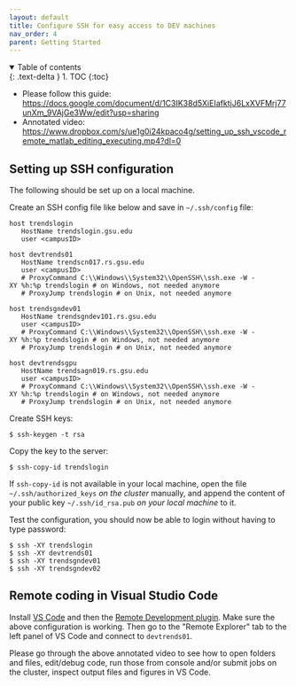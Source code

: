 ```yaml
---
layout: default
title: Configure SSH for easy access to DEV machines
nav_order: 4
parent: Getting Started
---
```

<details open markdown="block">
  <summary>
    Table of contents
  </summary>
  {: .text-delta }
1. TOC
{:toc}
</details>

-   Please follow this guide:
    <https://docs.google.com/document/d/1C3IK38d5XiEIafktjJ6LxXVFMrj77unXm_9VAjGe3Ww/edit?usp=sharing>
-   Annotated video:
    <https://www.dropbox.com/s/ue1g0i24kpaco4g/setting_up_ssh_vscode_remote_matlab_editing_executing.mp4?dl=0>

## Setting up SSH configuration

The following should be set up on a local machine.

Create an SSH config file like below and save in `~/.ssh/config` file:

```
host trendslogin
   HostName trendslogin.gsu.edu
   user <campusID>

host devtrends01
   HostName trendscn017.rs.gsu.edu
   user <campusID>
   # ProxyCommand C:\\Windows\\System32\\OpenSSH\\ssh.exe -W -XY %h:%p trendslogin # on Windows, not needed anymore
   # ProxyJump trendslogin # on Unix, not needed anymore

host trendsgndev01
   HostName trendsgndev101.rs.gsu.edu
   user <campusID>
   # ProxyCommand C:\\Windows\\System32\\OpenSSH\\ssh.exe -W -XY %h:%p trendslogin # on Windows, not needed anymore
   # ProxyJump trendslogin # on Unix, not needed anymore

host devtrendsgpu
   HostName trendsagn019.rs.gsu.edu
   user <campusID>
   # ProxyCommand C:\\Windows\\System32\\OpenSSH\\ssh.exe -W -XY %h:%p trendslogin # on Windows, not needed anymore
   # ProxyJump trendslogin # on Unix, not needed anymore
```

Create SSH keys:

```
$ ssh-keygen -t rsa
```

Copy the key to the server:

```
$ ssh-copy-id trendslogin
```

If `ssh-copy-id` is not available in your local machine, open the file
`~/.ssh/authorized_keys` <i>on the cluster</i> manually, and append the
content of your public key `~/.ssh/id_rsa.pub` <i>on your local
machine</i> to it.

Test the configuration, you should now be able to login without having
to type password:

```
$ ssh -XY trendslogin
$ ssh -XY devtrends01
$ ssh -XY trendsgndev01
$ ssh -XY trendsgndev02
```

## Remote coding in Visual Studio Code

Install [VS Code](https://code.visualstudio.com/) and then the [Remote
Development
plugin](https://marketplace.visualstudio.com/items?itemName=ms-vscode-remote.vscode-remote-extensionpack).
Make sure the above configuration is working. Then go to the "Remote
Explorer" tab to the left panel of VS Code and connect to `devtrends01`.

Please go through the above annotated video to see how to open folders
and files, edit/debug code, run those from console and/or submit jobs on
the cluster, inspect output files and figures in VS Code.